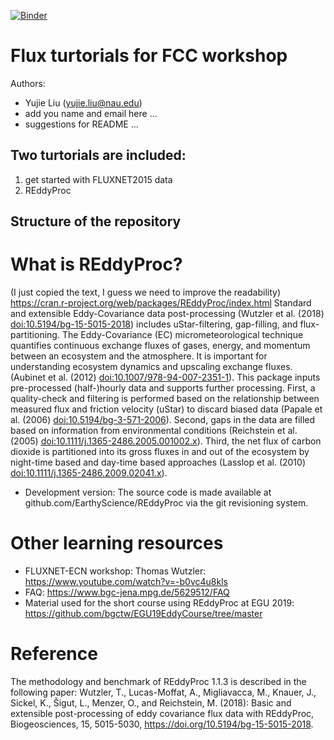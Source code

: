 [![Binder](https://mybinder.org/badge_logo.svg)](https://mybinder.org/v2/gh/YujieLiu666/FCC_workshop_flux_test/main?urlpath=rstudio)

# Flux turtorials for FCC workshop
Authors: 
- Yujie Liu (yujie.liu@nau.edu)
- add you name and email here ...
- suggestions for README ...

## Two turtorials are included: 
1. get started with FLUXNET2015 data
2. REddyProc
   
## Structure of the repository
# What is REddyProc?
(I just copied the text, I guess we need to improve the readability)
https://cran.r-project.org/web/packages/REddyProc/index.html 
Standard and extensible Eddy-Covariance data post-processing (Wutzler et al. (2018) <doi:10.5194/bg-15-5015-2018>) includes uStar-filtering, gap-filling, and flux-partitioning. The Eddy-Covariance (EC) micrometeorological technique quantifies continuous exchange fluxes of gases, energy, and momentum between an ecosystem and the atmosphere. It is important for understanding ecosystem dynamics and upscaling exchange fluxes. (Aubinet et al. (2012) <doi:10.1007/978-94-007-2351-1>). This package inputs pre-processed (half-)hourly data and supports further processing. First, a quality-check and filtering is performed based on the relationship between measured flux and friction velocity (uStar) to discard biased data (Papale et al. (2006) <doi:10.5194/bg-3-571-2006>). Second, gaps in the data are filled based on information from environmental conditions (Reichstein et al. (2005) <doi:10.1111/j.1365-2486.2005.001002.x>). Third, the net flux of carbon dioxide is partitioned into its gross fluxes in and out of the ecosystem by night-time based and day-time based approaches (Lasslop et al. (2010) <doi:10.1111/j.1365-2486.2009.02041.x>).
- Development version: The source code is made available at github.com/EarthyScience/REddyProc via the git revisioning system. 


# Other learning resources
- FLUXNET-ECN workshop: Thomas Wutzler: https://www.youtube.com/watch?v=-b0vc4u8kls
- FAQ: https://www.bgc-jena.mpg.de/5629512/FAQ
- Material used for the short course using REddyProc at EGU 2019: https://github.com/bgctw/EGU19EddyCourse/tree/master

# Reference
The methodology and benchmark of REddyProc 1.1.3 is described in the following paper:
Wutzler, T., Lucas-Moffat, A., Migliavacca, M., Knauer, J., Sickel, K., Šigut, L., Menzer, O., and Reichstein, M. (2018): Basic and extensible post-processing of eddy covariance flux data with REddyProc, Biogeosciences, 15, 5015-5030, https://doi.org/10.5194/bg-15-5015-2018.
